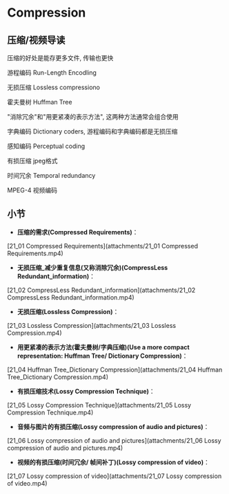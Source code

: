 Compression
========================
## 压缩/视频导读

压缩的好处是能存更多文件, 传输也更快

游程编码 Run-Length Encodling

无损压缩 Lossless compressiono

霍夫曼树 Huffman Tree

"消除冗余"和"用更紧凑的表示方法", 这两种方法通常会组合使用

字典编码 Dictionary coders, 游程编码和字典编码都是无损压缩

感知编码 Perceptual coding

有损压缩 jpeg格式

时间冗余 Temporal redundancy

MPEG-4 视频编码

## 小节

* **压缩的需求(Compressed Requirements)**：

[21_01 Compressed Requirements](attachments/21_01 Compressed Requirements.mp4)

* **无损压缩_减少重复信息(又称消除冗余)(CompressLess Redundant_information)**：

[21_02 CompressLess Redundant_information](attachments/21_02 CompressLess Redundant_information.mp4)

* **无损压缩(Lossless Compression)**：

[21_03 Lossless Compression](attachments/21_03 Lossless Compression.mp4)

* **用更紧凑的表示方法(霍夫曼树/字典压缩)(Use a more compact representation: Huffman Tree/ Dictionary Compression)**：

[21_04 Huffman Tree_Dictionary Compression](attachments/21_04 Huffman Tree_Dictionary Compression.mp4)

* **有损压缩技术(Lossy Compression Technique)**：

[21_05 Lossy Compression Technique](attachments/21_05 Lossy Compression Technique.mp4)

* **音频与图片的有损压缩(Lossy compression of audio and pictures)**：

[21_06 Lossy compression of audio and pictures](attachments/21_06 Lossy compression of audio and pictures.mp4)

* **视频的有损压缩(时间冗余/ 帧间补丁)(Lossy compression of video)**：

[21_07 Lossy compression of video](attachments/21_07 Lossy compression of video.mp4)

